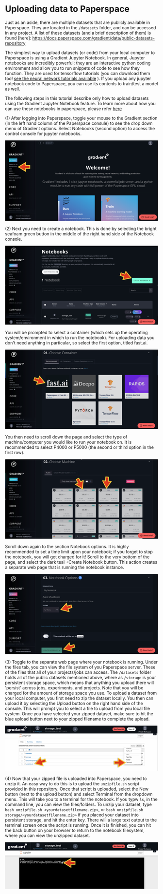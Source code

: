 # Uploading data to Paperspace

Just as an aside, there are multiple datasets that are publicly available in Paperspace. They are located in the `/datasets` folder, and can be accessed in any project. A list of these datasets (and a brief description of them) is found 
[here]: https://docs.paperspace.com/gradient/data/public-datasets-repository

The simplest way to upload datasets (or code) from your local computer to Paperspace is using a Gradient Jupyter Notebook. 
In general, Jupyter notebooks are incredibly powerful; they are an interactive python coding environment and allow you to run snippets of code to see how they function. They are used for tensorflow tutorials (you can download them too! [see the neural network tutorials available](https://www.tensorflow.org/tutorials/images/cnn) ). If you upload any jupyter notebook code to Paperspace, you can use its contents to train/test a model as well.

The following steps in this tutorial describe only how to upload datasets using the Gradient Jupyter Notebook feature. To learn more about how you can use these notebooks in paperspace, please refer [here](https://support.paperspace.com/hc/en-us/articles/115004535973-Getting-Started-with-Notebooks)


(1) After logging into Paperspace, toggle your mouse to the Gradient section (in the left hand column of the Paperspace consule) to see the drop down menu of Gradient options. Select Notebooks (second option) to access the control console for jupyter notebooks. 

![Go to notebook console](tutorial_images/paperspace_accessnotebooks.png)

(2) Next you need to create a notebook. This is done by selecting the bright seafoam green button in the middle of the right hand side of the Notebook console. 

![create notebook](tutorial_images/paperspace_createnb.png)


You will be prompted to select a container (which sets up the operating system/environment in which to run the notebook). For uploading data you don't need anything in particular, so select the first option, titled fast.ai. 

![select notebook container](tutorial_images/paperspace_nbchcont.png)

You then need to scroll down the page and select the type of machine/computer you would like to run your notebook on. It is recommended to select P4000 or P5000 (the second or third option in the first row). 

![select notebook machine](tutorial_images/paperspace_nbchoosemach.png)

Scroll down again to the section Notebook options. It is highly recommended to set a time limit upon your notebook; if you forget to stop the notebook, you will get charged for it! Scroll to the very bottom of the page, and select the dark teal +Create Notebook button.
This action creates a separate web page that is running the notebook instance.

![select notebook options and start the notebook running](tutorial_images/paperspace_nbsubopt.png)

(3) Toggle to the separate web page where your notebook is running. Under the files tab, you can view the file system of you Paperspace server. These of the files that all of your projects/jobs can access. The `/datasets` folder holds all of the public datasets mentioned above, where as `/storage` is your persistent storage space, which means that anything you upload there will 'persist' across jobs, experiments, and projects. Note that you will be charged for the amount of storage space you use. To upload a dataset from your local computer, you first need to zip the dataset locally. You then can upload it by selecting the Upload button on the right hand side of the console. This will prompt you to select a file to upload from you local file system. Once you have selected your zipped dataset, make sure to hit the blue upload button next to your zipped filename to complete the upload.

![start zipped dataset upload](tutorial_images/paperspace_unzipupload.png)


(4) Now that your zipped file is uploaded into Paperspace, you need to unzip it. An easy way to do this is to upload the `unzipfile.sh` script provided in this repository. Once that script is uploaded, select the New button (next to the upload button) and select Terminal from the dropdown menu. This will take you to a terminal for the notebook. If you typw `ls`, in the command line, you can view the files/folders. To unzip your dataset, type `bash unzipfile.sh <yourdatasetfilename.zip>`, or `bash unzipfile.sh storage/<yourdatasetfilename.zip>` if you placed your dataset into persistent storage, and hit the enter key. There will a large text output to the terminal screen once the script is running. Once it is finished, you can hit the back button on your browser to return to the notebook filesystem, where you can view the unzipped dataset. 

![unzip dataset using notebook terminal](tutorial_images/paperspace_unzipterminal.png)
